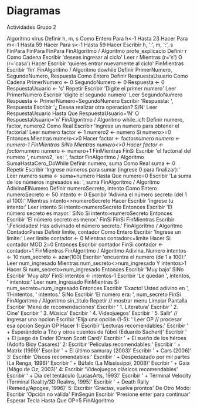 # Diagramas
Actividades Grupo 2

Algoritmo virus
	Definir h, m, s Como Entero
	Para h<-1 Hasta 23 Hacer
		Para m<-1 Hasta 59 Hacer
			Para s<-1 Hasta 59 Hacer
				Escribir h, ':', m, ':', s
			FinPara
		FinPara
	FinPara
FinAlgoritmo
/
Algoritmo profe_explicacio
	Definir r Como Cadena
	Escribir 'deseas ingresar al ciclo'
	Leer r
	Mientras (r='s') O (r='casa') Hacer
		Escribir 'quieres entrar nuevamente al ciclo'
	FinMientras
	Escribir 'fin'
FinAlgoritmo
/
Algoritmo dowhile
	Definir PrimerNumero, SegundoNumero, Respuesta Como Entero
	Definir RespuestaUsuario Como Cadena
	PrimerNumero <- 0
	SegundoNumero <- 0
	Respuesta <- 0
	RespuestaUsuario <- 's'
	Repetir
		Escribir 'Digite el primer numero'
		Leer PrimerNumero
		Escribir 'digite el segundo numero'
		Leer SegundoNumero
		Respuesta <- PrimerNumero+SegundoNumero
		Escribir 'Respuesta: ', Respuesta
		Escribir '¿ Desea realizar otra operacion? S/N'
		Leer RespuestaUsuario
	Hasta Que RespuestaUsuario='N' O RespuestaUsuario='n'
FinAlgoritmo
/
Algoritmo while_icft 
	Definir numero, factor, numero2 Como Real
	Escribir 'ingrese un numero para obtener el factorial'
	Leer numero
	factor <- 1
	numero2 <- numero
	Si numero>=0 Entonces
		Mientras numero<>0 Hacer
			factor <- factor*numero
			numero <- numero-1
		FinMientras
	SiNo
		Mientras numero<>0 Hacer
			factor <- factor*numero
			numero <- numero+1
		FinMientras
	FinSi
	Escribir 'el factorial del numero ', numero2, 'es: ', factor
FinAlgoritmo
/
Algoritmo SumaHastaCero_DoWhile
	Definir numero, suma Como Real
	suma <- 0
	Repetir
		Escribir 'Ingrese números para sumar (ingrese 0 para finalizar):'
		Leer numero
		suma <- suma+numero
	Hasta Que numero=0
	Escribir 'La suma de los números ingresados es: ', suma
FinAlgoritmo
/
Algoritmo AdivinaElNumero
	Definir numeroSecreto, intento Como Entero
	numeroSecreto <- 50
	intento <- 0
	Escribir 'Adivina el número secreto (del 1 al 100):'
	Mientras intento<>numeroSecreto Hacer
		Escribir 'Ingrese tu intento:'
		Leer intento
		Si intento<numeroSecreto Entonces
			Escribir 'El número secreto es mayor.'
		SiNo
			Si intento>numeroSecreto Entonces
				Escribir 'El número secreto es menor.'
			FinSi
		FinSi
	FinMientras
	Escribir '¡Felicidades! Has adivinado el número secreto.'
FinAlgoritmo
/
Algoritmo ContadorPares
	Definir limite, contador Como Entero
	Escribir 'Ingrese un límite:'
	Leer limite
	contador <- 0
	Mientras contador<=limite Hacer
		Si contador MOD 2=0 Entonces
			Escribir contador
		FinSi
		contador <- contador+1
	FinMientras
FinAlgoritmo
/
Algoritmo Adivina_Numero
	intentos <- 10
	num_secreto <- azar(100)
	Escribir 'encuentra el numero (de 1 a 100):'
	Leer num_ingresado
	Mientras num_secreto<>num_ingresado Y intentos>1 Hacer
		Si num_secreto>num_ingresado Entonces
			Escribir 'Muy bajo'
		SiNo
			Escribir 'Muy alto'
		FinSi
		intentos <- intentos-1
		Escribir 'Le quedan ', intentos, ' intentos:'
		Leer num_ingresado
	FinMientras
	Si num_secreto=num_ingresado Entonces
		Escribir 'Exacto! Usted adivino en ', 11-intentos, ' intentos.'
	SiNo
		Escribir 'El numero era: ', num_secreto
	FinSi
FinAlgoritmo
/
Algoritmo sin_titulo
	Repetir
		// mostrar menu
		Limpiar Pantalla
		Escribir 'Menú de recomendaciones'
		Escribir '   1. Literatura'
		Escribir '   2. Cine'
		Escribir '   3. Música'
		Escribir '   4. Videojuegos'
		Escribir '   5. Salir'
		// ingresar una opcion
		Escribir 'Elija una opción (1-5): '
		Leer OP
		// procesar esa opción
		Según OP Hacer
			1:
				Escribir 'Lecturas recomendables:'
				Escribir ' + Esperándolo a Tito y otros cuentos de fúbol (Eduardo Sacheri)'
				Escribir ' + El juego de Ender (Orson Scott Card)'
				Escribir ' + El sueño de los héroes (Adolfo Bioy Casares)'
			2:
				Escribir 'Películas recomendables:'
				Escribir ' + Matrix (1999)'
				Escribir ' + El último samuray (2003)'
				Escribir ' + Cars (2006)'
			3:
				Escribir 'Discos recomendables:'
				Escribir ' + Despedazado por mil partes (La Renga, 1996)'
				Escribir ' + Búfalo (La Mississippi, 2008)'
				Escribir ' + Gaia (Mägo de Oz, 2003)'
			4:
				Escribir 'Videojuegos clásicos recomendables'
				Escribir ' + Día del tentáculo (LucasArts, 1993)'
				Escribir ' + Terminal Velocity (Terminal Reality/3D Realms, 1995)'
				Escribir ' + Death Rally (Remedy/Apogee, 1996)'
			5:
				Escribir 'Gracias, vuelva prontos'
			De Otro Modo:
				Escribir 'Opción no válida'
		FinSegún
		Escribir 'Presione enter para continuar'
		Esperar Tecla
	Hasta Que OP=5
FinAlgoritmo
